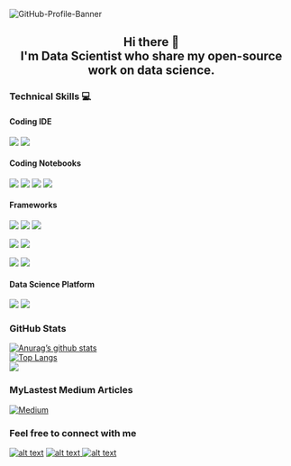 ![GitHub-Profile-Banner](https://user-images.githubusercontent.com/43729077/149217898-c14f515e-2cfa-4144-82f6-3fafb3c4d7ae.png)

<!-- title only -->
<h2 align="center">
Hi there 👋 <br> 
I'm Data Scientist who share my open-source work on data science.
</h2>

### Technical Skills :computer:

#### Coding IDE
![](https://img.shields.io/badge/-VsCode-007ACC?logo=Visual-Studio-Code&logoColor=white&style=flate)
![](https://img.shields.io/badge/-PyCharm-000000?logo=PyCharm&logoColor=white&style=flate)

#### Coding Notebooks
![](https://img.shields.io/badge/-Colab-F9AB00?logo=Google%20Colab&logoColor=white&style=flate)
![](https://img.shields.io/badge/-Jupyter-F37626?logo=Jupyter&logoColor=white&style=flate)
![](https://img.shields.io/badge/-Kaggle-20BEFF?logo=Kaggle&logoColor=white&style=flate)
![](https://img.shields.io/badge/-RStudio-75AADB?logo=RStudio&logoColor=white&style=flate)

#### Frameworks

<!-- ML Frameworks -->
![](https://img.shields.io/badge/-Tensorflow-FF6F00?logo=Tensorflow&logoColor=white&style=flate)
![](https://img.shields.io/badge/-Keras-D00000?logo=Keras&logoColor=white&style=flate)
![](https://img.shields.io/badge/-Sklearn-F7931E?logo=scikit-learn&logoColor=white&style=flate)<br>

<!-- Data Manipulation Frameworks -->
![](https://img.shields.io/badge/-Pandas-150458?logo=pandas&logoColor=white&style=flate)
![](https://img.shields.io/badge/-NumPy-013243?logo=numpy&logoColor=white&style=flate)<br>

<!-- Dataviz Frameworks -->
![](https://img.shields.io/badge/-Plotly-3F4F75?logo=Plotly&logoColor=white&style=flate)
![](https://img.shields.io/badge/-Tableau-E97627?logo=Tableau&logoColor=white&style=flate)<br>
   
#### Data Science Platform
![](https://img.shields.io/badge/-Anaconda-44A833?logo=anaconda&logoColor=white&style=flate)
![](https://img.shields.io/badge/-AWS-232F3E?logo=Amazon%20AWS&logoColor=white&style=flate)

### GitHub Stats
[![Anurag’s github stats](https://github-readme-stats.vercel.app/api?username=phanne&theme=github_dark&show_icon=True)](https://github.com/pierrehanne)<br>
[![Top Langs](https://github-readme-stats.vercel.app/api/top-langs/?username=phanne&theme=github_dark&show_icon=True)](https://github.com/pierrehanne)<br>
![](https://komarev.com/ghpvc/?username=phanne&style=flat-square)

### MyLastest Medium Articles
[![Medium](https://github-readme-medium.vercel.app/?username=pierre.hanne&limit=5&bg=black&text=white)](https://medium.com/@pierre.hanne)

### Feel free to connect with me
<a href="https://www.linkedin.com/in/pierre-hanne-a590b5132/"> ![alt text](https://img.shields.io/badge/-LinkedIn-0e76a8?style=plastic&logo=linkedIn)</a>
<a href="https://medium.com/">![alt text](https://img.shields.io/badge/-Medium-000000?style=plastic&logo=Medium) </a>
<a href="https://www.kaggle.com/pierrehanne">![alt text](https://img.shields.io/badge/-Kaggle-20BEFF?style=plastic&logo=Kaggle) </a>
